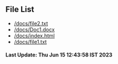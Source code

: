## File List
* [/docs/file2.txt](./docs/file2.txt)
* [/docs/Doc1.docx](./docs/Doc1.docx)
* [/docs/index.html](./docs/index.html)
* [/docs/file1.txt](./docs/file1.txt)
#### Last Update: Thu Jun 15 12:43:58 IST 2023
